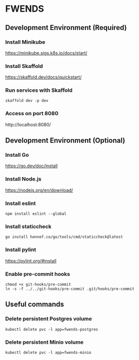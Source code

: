 # FWENDS

## Development Environment (Required)

### Install Minikube

https://minikube.sigs.k8s.io/docs/start/

### Install Skaffold

https://skaffold.dev/docs/quickstart/

### Run services with Skaffold

```shell
skaffold dev -p dev
```

### Access on port 8080

http://localhost:8080/

## Development Environment (Optional)

### Install Go

https://go.dev/doc/install

### Install Node.js

https://nodejs.org/en/download/

### Install eslint

```shell
npm install eslint --global
```

### Install staticcheck

```shell
go install honnef.co/go/tools/cmd/staticcheck@latest
```

### Install pylint

https://pylint.org/#install

### Enable pre-commit hooks

```shell
chmod +x git-hooks/pre-commit
ln -s -f ../../git-hooks/pre-commit .git/hooks/pre-commit
```

## Useful commands

### Delete persistent Postgres volume

```shell
kubectl delete pvc -l app=fwends-postgres
```

### Delete persistent Minio volume

```shell
kubectl delete pvc -l app=fwends-minio
```
